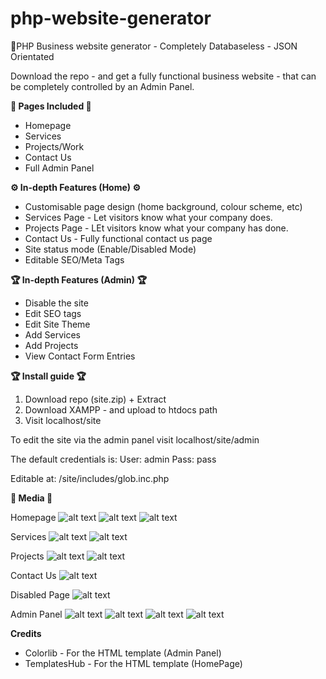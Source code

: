 # php-website-generator
🚀PHP Business website generator - Completely Databaseless - JSON Orientated

Download the repo - and get a fully functional business website - that can be completely controlled by an Admin Panel.



**🌟 Pages Included 🌟**
- Homepage
- Services
- Projects/Work
- Contact Us
- Full Admin Panel


**⚙️ In-depth Features (Home) ⚙️**
- Customisable page design (home background, colour scheme, etc)
- Services Page - Let visitors know what your company does.
- Projects Page - LEt visitors know what your company has done.
- Contact Us - Fully functional contact us page
- Site status mode (Enable/Disabled Mode)
- Editable SEO/Meta Tags 

**🏆 In-depth Features (Admin) 🏆**
- Disable the site
- Edit SEO tags
- Edit Site Theme
- Add Services
- Add Projects
- View Contact Form Entries


**🏆 Install guide 🏆**
1) Download repo (site.zip) + Extract
2) Download XAMPP - and upload to htdocs path
3) Visit localhost/site

To edit the site via the admin panel visit localhost/site/admin

The default credentials is:
User: admin
Pass: pass

Editable at: /site/includes/glob.inc.php

**🌟 Media 🌟**

Homepage
![alt text](https://i.imgur.com/jXnwccg.png)
![alt text](https://i.imgur.com/EgLAxtP.png)
![alt text](https://i.imgur.com/ODH4LnF.png)

Services 
![alt text](https://i.imgur.com/V3Jei3n.png)
![alt text](https://i.imgur.com/IkZkBUU.png)

Projects 
![alt text](https://i.imgur.com/iq1PH6u.png)
![alt text](https://i.imgur.com/TjLXXM1.png)

Contact Us
![alt text](https://i.imgur.com/zVu1YCL.png)

Disabled Page
![alt text](https://i.imgur.com/iUUlVrr.png)

Admin Panel
![alt text](https://i.imgur.com/klTbab6.png)
![alt text](https://i.imgur.com/A0XYl3T.png)
![alt text](https://i.imgur.com/vdfBZXR.png)
![alt text](https://i.imgur.com/TxJZZYX.png)


**Credits**
- Colorlib - For the HTML template (Admin Panel)
- TemplatesHub - For the HTML template (HomePage)

